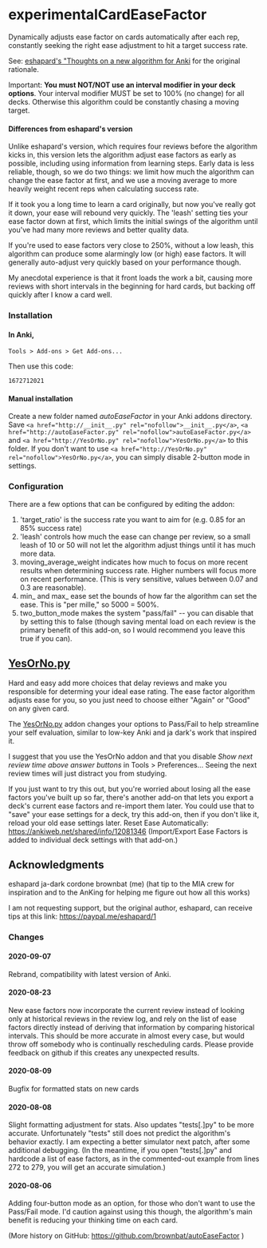 # experimentalCardEaseFactor

Dynamically adjusts ease factor on cards automatically after each rep, constantly seeking the
right ease adjustment to hit a target success rate.

See: <a href="https://eshapard.github.io/anki/thoughts-on-a-new-algorithm-for-anki.html" rel="nofollow">eshapard's "Thoughts on a new algorithm for Anki</a> for the original rationale.

Important: **You must NOT/NOT use an interval modifier in your deck options**.
Your interval modifier MUST be set to 100% (no change) for all decks. Otherwise
this algorithm could be constantly chasing a moving target.

#### Differences from eshapard's version

Unlike eshapard's version, which requires four reviews before the algorithm
kicks in, this version lets the algorithm adjust ease factors as early as
possible, including using information from learning steps. Early data is less reliable, 
though, so we do two things: we limit how much the algorithm can change the ease 
factor at first, and we use a moving average to more heavily weight recent reps 
when calculating success rate.

If it took you a long time to learn a card originally, but now you've
really got it down, your ease will rebound very quickly. The 'leash' setting ties
your ease factor down at first, which limits the initial swings of the algorithm 
until you've had many more reviews and better quality data.

If you're used to ease factors very close to 250%, without a low leash, this
algorithm can produce some alarmingly low (or high) ease factors. It will
generally auto-adjust very quickly based on your performance though. 

My anecdotal experience is that it front loads the work a bit, causing more
reviews with short intervals in the beginning for hard cards, but backing off 
quickly after I know a card well.

### Installation

#### In Anki,

    Tools > Add-ons > Get Add-ons...

Then use this code:

    1672712021

#### Manual installation

Create a new folder named *autoEaseFactor* in your Anki addons
directory. Save `<a href="http://__init__.py" rel="nofollow">__init__.py</a>`, `<a href="http://autoEaseFactor.py" rel="nofollow">autoEaseFactor.py</a>` and `<a href="http://YesOrNo.py" rel="nofollow">YesOrNo.py</a>`
to this folder. If you don't want to use `<a href="http://YesOrNo.py" rel="nofollow">YesOrNo.py</a>`, you can simply disable 2-button mode in settings.

### Configuration
There are a few options that can be configured by editing the addon:

1. 'target_ratio' is the success rate you want to aim for (e.g. 0.85 for an 85%
success rate)
2. 'leash' controls how much the ease can change per review, so a small leash 
of 10 or 50 will not let the algorithm adjust things until it has much more 
data.
3. moving_average_weight indicates how much to focus on more recent results
when determining success rate. Higher numbers will focus more on recent
performance. (This is very sensitive, values between 0.07 and 0.3 are
reasonable).
4. min_ and max_ ease set the bounds of how far the algorithm can set the 
ease. This is "per mille," so 5000 = 500%.
5. two_button_mode makes the system "pass/fail" -- you can disable that by 
setting this to false (though saving mental load on each review is the primary
benefit of this add-on, so I would recommend you leave this true if you can).

## <a href="http://YesOrNo.py" rel="nofollow">YesOrNo.py</a>
Hard and easy add more choices that delay reviews and make you responsible for
determing your ideal ease rating. The ease factor algorithm adjusts ease for
you, so you just need to choose either "Again" or "Good" on any given card.

The <a href="http://YesOrNo.py" rel="nofollow">YesOrNo.py</a> addon changes 
your options to Pass/Fail to help streamline your self evaluation, similar to low-key 
Anki and ja dark's work that inspired it.

I suggest that you use the YesOrNo addon and that you disable
*Show next review time above answer buttons* in Tools &gt; Preferences...
Seeing the next review times will just distract you from studying.

If you just want to try this out, but you're worried about losing all the ease factors you've built up so far, 
there's another add-on that lets you export a deck's current ease factors and re-import them later.
You could use that to "save" your ease settings for a deck, try this add-on, then if you don't like it, 
reload your old ease settings later.
Reset Ease Automatically:
<a href="https://ankiweb.net/shared/info/12081346" rel="nofollow">https://ankiweb.net/shared/info/12081346</a>
(Import/Export Ease Factors is added to individual deck settings with that add-on.)

## Acknowledgments
eshapard
ja-dark
cordone
brownbat (me)
(hat tip to the MIA crew for inspiration and to the AnKing for helping me
figure out how all this works)

I am not requesting support, but the original author, eshapard, can receive
tips at this link:
<a href="https://paypal.me/eshapard/1" rel="nofollow">https://paypal.me/eshapard/1</a>

### Changes

#### 2020-09-07

Rebrand, compatibility with latest version of Anki.

#### 2020-08-23

New ease factors now incorporate the current review instead of looking only at historical reviews in the review log, and rely on the list of ease factors directly instead of deriving that information by comparing historical intervals. This should be more accurate in almost every case, but would throw off somebody who is continually rescheduling cards. Please provide feedback on github if this creates any unexpected results.

#### 2020-08-09

Bugfix for formatted stats on new cards

#### 2020-08-08

Slight formatting adjustment for stats. Also updates "tests[.]py" to be more accurate. Unfortunately "tests" still does not predict the algorithm's behavior exactly. I am expecting a better simulator next patch, after some additional debugging. (In the meantime, if you open "tests[.]py" and hardcode a list of ease factors, as in the commented-out example from lines 272 to 279, you will get an accurate simulation.)

#### 2020-08-06

Adding four-button mode as an option, for those who don't want to use the Pass/Fail mode. I'd caution against using this though, the algorithm's main benefit is reducing your thinking time on each card.

(More history on GitHub: <a href="https://github.com/brownbat/autoEaseFactor" rel="nofollow">https://github.com/brownbat/autoEaseFactor</a> )
